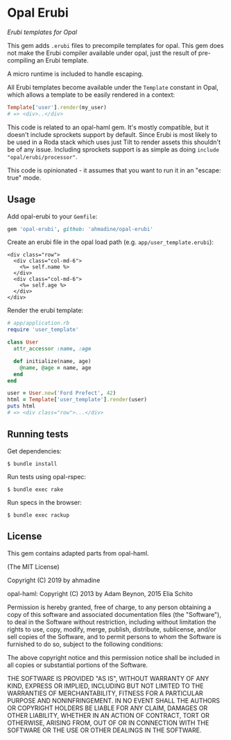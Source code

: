 # Opal Erubi

*Erubi templates for Opal*

This gem adds `.erubi` files to precompile templates for opal. This gem does
not make the Erubi compiler available under opal, just the result of
pre-compiling an Erubi template.

A micro runtime is included to handle escaping.

All Erubi templates become available under the `Template` constant in Opal,
which allows a template to be easily rendered in a context:

```ruby
Template['user'].render(my_user)
# => <div>..</div>
```

This code is related to an opal-haml gem. It's mostly compatible, but it doesn't
include sprockets support by default. Since Erubi is most likely to be used in a
Roda stack which uses just Tilt to render assets this shouldn't be of any issue.
Including sprockets support is as simple as doing `include "opal/erubi/processor"`.

This code is opinionated - it assumes that you want to run it in an "escape: true"
mode.

## Usage

Add opal-erubi to your `Gemfile`:

```ruby
gem 'opal-erubi', github: 'ahmadine/opal-erubi'
```

Create an erubi file in the opal load path (e.g. `app/user_template.erubi`):

```erb
<div class="row">
  <div class="col-md-6">
    <%= self.name %>
  </div>
  <div class="col-md-6">
    <%= self.age %>
  </div>
</div>
```

Render the erubi template:

```ruby
# app/application.rb
require 'user_template'

class User
  attr_accessor :name, :age

  def initialize(name, age)
    @name, @age = name, age
  end
end

user = User.new('Ford Prefect', 42)
html = Template['user_template'].render(user)
puts html
# => <div class="row">...</div>
```

## Running tests

Get dependencies:

```
$ bundle install
```

Run tests using opal-rspec:

```
$ bundle exec rake
```

Run specs in the browser:

```
$ bundle exec rackup
```

## License

This gem contains adapted parts from opal-haml.

(The MIT License)

Copyright (C) 2019 by ahmadine

opal-haml: Copyright (C) 2013 by Adam Beynon, 2015 Elia Schito

Permission is hereby granted, free of charge, to any person obtaining a copy
of this software and associated documentation files (the "Software"), to deal
in the Software without restriction, including without limitation the rights
to use, copy, modify, merge, publish, distribute, sublicense, and/or sell
copies of the Software, and to permit persons to whom the Software is
furnished to do so, subject to the following conditions:

The above copyright notice and this permission notice shall be included in
all copies or substantial portions of the Software.

THE SOFTWARE IS PROVIDED "AS IS", WITHOUT WARRANTY OF ANY KIND, EXPRESS OR
IMPLIED, INCLUDING BUT NOT LIMITED TO THE WARRANTIES OF MERCHANTABILITY,
FITNESS FOR A PARTICULAR PURPOSE AND NONINFRINGEMENT. IN NO EVENT SHALL THE
AUTHORS OR COPYRIGHT HOLDERS BE LIABLE FOR ANY CLAIM, DAMAGES OR OTHER
LIABILITY, WHETHER IN AN ACTION OF CONTRACT, TORT OR OTHERWISE, ARISING FROM,
OUT OF OR IN CONNECTION WITH THE SOFTWARE OR THE USE OR OTHER DEALINGS IN
THE SOFTWARE.


